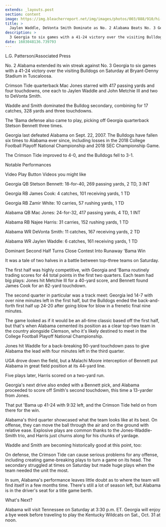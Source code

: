 ```yaml
--- 
extends: _layouts.post 
section: content 
image: https://img.bleacherreport.net/img/images/photos/003/888/910/hi-res-6e9d5f45dae530b854dba16c41b6db66_crop_exact.jpg?w=1200&h=1200&q=75 
title: > 
  Jaylen Waddle, DeVonta Smith Dominate as No. 2 Alabama Beats No. 3 Georgia 
description: > 
  3 Georgia to six games with a 41-24 victory over the visiting Bulldogs on Saturday at Bryant-Denny Stadium in Tuscaloosa.Crimson Tide quarterback Mac Jones starred with 417 passing yards and four touchdowns, one each to Jaylen Waddle and John Metchie III and two to DeVonta Smith.Waddle and Smith dominated the Bulldog secondary, combining for 17 catches, 328 yards and three touchdowns.Jones hit Waddle for a back-breaking 90-yard touchdown pass to give Alabama the lead with four minutes left in the third quarter.There's still a lot of season left, but Alabama is in the driver's seat for a title game berth. 
date: 1603048136.739793 
--- 
```

L.G. Patterson/Associated Press

No. 2 Alabama extended its win streak against No. 3 Georgia to six games with a 41-24 victory over the visiting Bulldogs on Saturday at Bryant-Denny Stadium in Tuscaloosa.

Crimson Tide quarterback Mac Jones starred with 417 passing yards and four touchdowns, one each to Jaylen Waddle and John Metchie III and two to DeVonta Smith.

Waddle and Smith dominated the Bulldog secondary, combining for 17 catches, 328 yards and three touchdowns.

The 'Bama defense also came to play, picking off Georgia quarterback Stetson Bennett three times.

Georgia last defeated Alabama on Sept. 22, 2007. The Bulldogs have fallen six times to Alabama ever since, including losses in the 2018 College Football Playoff National Championship and 2018 SEC Championship Game.

The Crimson Tide improved to 4-0, and the Bulldogs fell to 3-1.

Notable Performances

Video Play Button Videos you might like

Georgia QB Stetson Bennett: 18-for-40, 269 passing yards, 2 TD, 3 INT

Georgia RB James Cook: 4 catches, 101 receiving yards, 1 TD

Georgia RB Zamir White: 10 carries, 57 rushing yards, 1 TD

Alabama QB Mac Jones: 24-for-32, 417 passing yards, 4 TD, 1 INT

Alabama RB Najee Harris: 31 carries, 152 rushing yards, 1 TD

Alabama WR DeVonta Smith: 11 catches, 167 receiving yards, 2 TD

Alabama WR Jaylen Waddle: 6 catches, 161 receiving yards, 1 TD

Dominant Second Half Turns Close Contest Into Runaway 'Bama Win

It was a tale of two halves in a battle between top-three teams on Saturday.

The first half was highly competitive, with Georgia and 'Bama routinely trading scores for 44 total points in the first two quarters. Each team had big plays: Jones hit Metchie III for a 40-yard score, and Bennett found James Cook for an 82-yard touchdown.

The second quarter in particular was a track meet: Georgia led 14-7 with over nine minutes left in the first half, but the Bulldogs ended the back-and-forth first half up 24-20 after going blow for blow in a frenetic final nine minutes.

The game looked as if it would be an all-time classic based off the first half, but that's when Alabama cemented its position as a clear top-two team in the country alongside Clemson, who it's likely destined to meet in the College Football Playoff National Championship.

Jones hit Waddle for a back-breaking 90-yard touchdown pass to give Alabama the lead with four minutes left in the third quarter.

UGA drove down the field, but a Malachi Moore interception of Bennett put Alabama in great field position at its 44-yard line.

Five plays later, Harris scored on a two-yard run.

Georgia's next drive also ended with a Bennett pick, and Alabama proceeded to score off Smith's second touchdown, this time a 13-yarder from Jones.

That put 'Bama up 41-24 with 9:32 left, and the Crimson Tide held on from there for the win.

Alabama's third quarter showcased what the team looks like at its best. On offense, they can move the ball through the air and on the ground with relative ease. Explosive plays are common thanks to the Jones-Waddle-Smith trio, and Harris just churns along for his chunks of yardage.

Waddle and Smith are becoming historically good at this point, too:

On defense, the Crimson Tide can cause serious problems for any offense, including creating game-breaking plays to turn a game on its head. The secondary struggled at times on Saturday but made huge plays when the team needed the unit the most.

In sum, Alabama's performance leaves little doubt as to where the team will find itself in a few months time. There's still a lot of season left, but Alabama is in the driver's seat for a title game berth.

What's Next?

Alabama will visit Tennessee on Saturday at 3:30 p.m. ET. Georgia will enjoy a bye week before traveling to play the Kentucky Wildcats on Sat., Oct. 31 at noon.